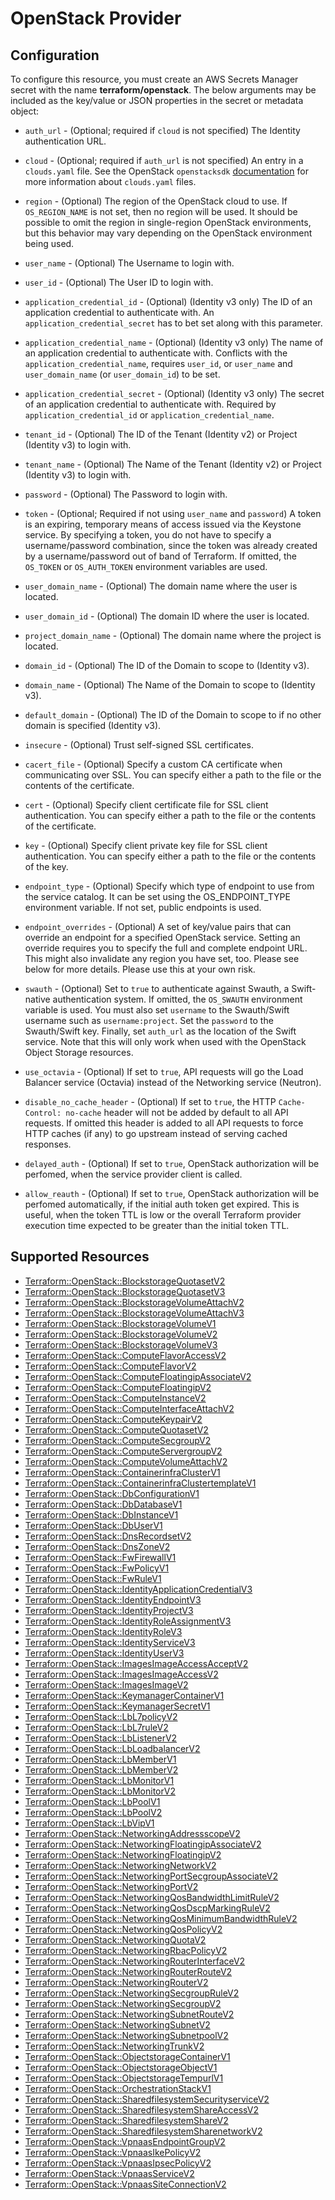 # OpenStack Provider

## Configuration

To configure this resource, you must create an AWS Secrets Manager secret with the name **terraform/openstack**. The below arguments may be included as the key/value or JSON properties in the secret or metadata object:

* `auth_url` - (Optional; required if `cloud` is not specified) The Identity
  authentication URL.

* `cloud` - (Optional; required if `auth_url` is not specified) An entry in a
  `clouds.yaml` file. See the OpenStack `openstacksdk`
  [documentation](https://docs.openstack.org/openstacksdk/latest/user/config/configuration.html)
  for more information about `clouds.yaml` files.

* `region` - (Optional) The region of the OpenStack cloud to use. If `OS_REGION_NAME` is
  not set, then no region will be used. It should be possible to omit the
  region in single-region OpenStack environments, but this behavior may vary
  depending on the OpenStack environment being used.

* `user_name` - (Optional) The Username to login with.

* `user_id` - (Optional) The User ID to login with.

* `application_credential_id` - (Optional) (Identity v3 only) The ID of an
    application credential to authenticate with. An
    `application_credential_secret` has to bet set along with this parameter.

* `application_credential_name` - (Optional) (Identity v3 only) The name of an
    application credential to authenticate with. Conflicts with the
    `application_credential_name`, requires `user_id`, or `user_name` and
    `user_domain_name` (or `user_domain_id`) to be set.

* `application_credential_secret` - (Optional) (Identity v3 only) The secret of an
    application credential to authenticate with. Required by
    `application_credential_id` or `application_credential_name`.

* `tenant_id` - (Optional) The ID of the Tenant (Identity v2) or Project
  (Identity v3) to login with.

* `tenant_name` - (Optional) The Name of the Tenant (Identity v2) or Project
  (Identity v3) to login with.

* `password` - (Optional) The Password to login with.

* `token` - (Optional; Required if not using `user_name` and `password`)
  A token is an expiring, temporary means of access issued via the Keystone
  service. By specifying a token, you do not have to specify a username/password
  combination, since the token was already created by a username/password out of
  band of Terraform. If omitted, the `OS_TOKEN` or `OS_AUTH_TOKEN` environment
  variables are used.

* `user_domain_name` - (Optional) The domain name where the user is located.

* `user_domain_id` - (Optional) The domain ID where the user is located.

* `project_domain_name` - (Optional) The domain name where the project is
  located.

* `domain_id` - (Optional) The ID of the Domain to scope to (Identity v3).

* `domain_name` - (Optional) The Name of the Domain to scope to (Identity v3).

* `default_domain` - (Optional) The ID of the Domain to scope to if no other
  domain is specified (Identity v3).

* `insecure` - (Optional) Trust self-signed SSL certificates.

* `cacert_file` - (Optional) Specify a custom CA certificate when communicating
  over SSL. You can specify either a path to the file or the contents of the
  certificate.

* `cert` - (Optional) Specify client certificate file for SSL client
  authentication. You can specify either a path to the file or the contents of
  the certificate.

* `key` - (Optional) Specify client private key file for SSL client
  authentication. You can specify either a path to the file or the contents of
  the key.

* `endpoint_type` - (Optional) Specify which type of endpoint to use from the
  service catalog. It can be set using the OS_ENDPOINT_TYPE environment
  variable. If not set, public endpoints is used.

* `endpoint_overrides` - (Optional) A set of key/value pairs that can
  override an endpoint for a specified OpenStack service. Setting an override
  requires you to specify the full and complete endpoint URL. This might
  also invalidate any region you have set, too. Please see below for more details.
  Please use this at your own risk.

* `swauth` - (Optional) Set to `true` to authenticate against Swauth, a
  Swift-native authentication system. If omitted, the `OS_SWAUTH` environment
  variable is used. You must also set `username` to the Swauth/Swift username
  such as `username:project`. Set the `password` to the Swauth/Swift key.
  Finally, set `auth_url` as the location of the Swift service. Note that this
  will only work when used with the OpenStack Object Storage resources.

* `use_octavia` - (Optional) If set to `true`, API requests will go the Load Balancer
  service (Octavia) instead of the Networking service (Neutron).

* `disable_no_cache_header` - (Optional) If set to `true`, the HTTP
  `Cache-Control: no-cache` header will not be added by default to all API requests.
  If omitted this header is added to all API requests to force HTTP caches (if any)
  to go upstream instead of serving cached responses.

* `delayed_auth` - (Optional) If set to `true`, OpenStack authorization will be perfomed,
  when the service provider client is called.

* `allow_reauth` - (Optional) If set to `true`, OpenStack authorization will be
  perfomed automatically, if the initial auth token get expired. This is useful,
  when the token TTL is low or the overall Terraform provider execution time
  expected to be greater than the initial token TTL.


## Supported Resources

* [Terraform::OpenStack::BlockstorageQuotasetV2](../resources/openstack/Terraform-OpenStack-BlockstorageQuotasetV2/docs/README.md)
* [Terraform::OpenStack::BlockstorageQuotasetV3](../resources/openstack/Terraform-OpenStack-BlockstorageQuotasetV3/docs/README.md)
* [Terraform::OpenStack::BlockstorageVolumeAttachV2](../resources/openstack/Terraform-OpenStack-BlockstorageVolumeAttachV2/docs/README.md)
* [Terraform::OpenStack::BlockstorageVolumeAttachV3](../resources/openstack/Terraform-OpenStack-BlockstorageVolumeAttachV3/docs/README.md)
* [Terraform::OpenStack::BlockstorageVolumeV1](../resources/openstack/Terraform-OpenStack-BlockstorageVolumeV1/docs/README.md)
* [Terraform::OpenStack::BlockstorageVolumeV2](../resources/openstack/Terraform-OpenStack-BlockstorageVolumeV2/docs/README.md)
* [Terraform::OpenStack::BlockstorageVolumeV3](../resources/openstack/Terraform-OpenStack-BlockstorageVolumeV3/docs/README.md)
* [Terraform::OpenStack::ComputeFlavorAccessV2](../resources/openstack/Terraform-OpenStack-ComputeFlavorAccessV2/docs/README.md)
* [Terraform::OpenStack::ComputeFlavorV2](../resources/openstack/Terraform-OpenStack-ComputeFlavorV2/docs/README.md)
* [Terraform::OpenStack::ComputeFloatingipAssociateV2](../resources/openstack/Terraform-OpenStack-ComputeFloatingipAssociateV2/docs/README.md)
* [Terraform::OpenStack::ComputeFloatingipV2](../resources/openstack/Terraform-OpenStack-ComputeFloatingipV2/docs/README.md)
* [Terraform::OpenStack::ComputeInstanceV2](../resources/openstack/Terraform-OpenStack-ComputeInstanceV2/docs/README.md)
* [Terraform::OpenStack::ComputeInterfaceAttachV2](../resources/openstack/Terraform-OpenStack-ComputeInterfaceAttachV2/docs/README.md)
* [Terraform::OpenStack::ComputeKeypairV2](../resources/openstack/Terraform-OpenStack-ComputeKeypairV2/docs/README.md)
* [Terraform::OpenStack::ComputeQuotasetV2](../resources/openstack/Terraform-OpenStack-ComputeQuotasetV2/docs/README.md)
* [Terraform::OpenStack::ComputeSecgroupV2](../resources/openstack/Terraform-OpenStack-ComputeSecgroupV2/docs/README.md)
* [Terraform::OpenStack::ComputeServergroupV2](../resources/openstack/Terraform-OpenStack-ComputeServergroupV2/docs/README.md)
* [Terraform::OpenStack::ComputeVolumeAttachV2](../resources/openstack/Terraform-OpenStack-ComputeVolumeAttachV2/docs/README.md)
* [Terraform::OpenStack::ContainerinfraClusterV1](../resources/openstack/Terraform-OpenStack-ContainerinfraClusterV1/docs/README.md)
* [Terraform::OpenStack::ContainerinfraClustertemplateV1](../resources/openstack/Terraform-OpenStack-ContainerinfraClustertemplateV1/docs/README.md)
* [Terraform::OpenStack::DbConfigurationV1](../resources/openstack/Terraform-OpenStack-DbConfigurationV1/docs/README.md)
* [Terraform::OpenStack::DbDatabaseV1](../resources/openstack/Terraform-OpenStack-DbDatabaseV1/docs/README.md)
* [Terraform::OpenStack::DbInstanceV1](../resources/openstack/Terraform-OpenStack-DbInstanceV1/docs/README.md)
* [Terraform::OpenStack::DbUserV1](../resources/openstack/Terraform-OpenStack-DbUserV1/docs/README.md)
* [Terraform::OpenStack::DnsRecordsetV2](../resources/openstack/Terraform-OpenStack-DnsRecordsetV2/docs/README.md)
* [Terraform::OpenStack::DnsZoneV2](../resources/openstack/Terraform-OpenStack-DnsZoneV2/docs/README.md)
* [Terraform::OpenStack::FwFirewallV1](../resources/openstack/Terraform-OpenStack-FwFirewallV1/docs/README.md)
* [Terraform::OpenStack::FwPolicyV1](../resources/openstack/Terraform-OpenStack-FwPolicyV1/docs/README.md)
* [Terraform::OpenStack::FwRuleV1](../resources/openstack/Terraform-OpenStack-FwRuleV1/docs/README.md)
* [Terraform::OpenStack::IdentityApplicationCredentialV3](../resources/openstack/Terraform-OpenStack-IdentityApplicationCredentialV3/docs/README.md)
* [Terraform::OpenStack::IdentityEndpointV3](../resources/openstack/Terraform-OpenStack-IdentityEndpointV3/docs/README.md)
* [Terraform::OpenStack::IdentityProjectV3](../resources/openstack/Terraform-OpenStack-IdentityProjectV3/docs/README.md)
* [Terraform::OpenStack::IdentityRoleAssignmentV3](../resources/openstack/Terraform-OpenStack-IdentityRoleAssignmentV3/docs/README.md)
* [Terraform::OpenStack::IdentityRoleV3](../resources/openstack/Terraform-OpenStack-IdentityRoleV3/docs/README.md)
* [Terraform::OpenStack::IdentityServiceV3](../resources/openstack/Terraform-OpenStack-IdentityServiceV3/docs/README.md)
* [Terraform::OpenStack::IdentityUserV3](../resources/openstack/Terraform-OpenStack-IdentityUserV3/docs/README.md)
* [Terraform::OpenStack::ImagesImageAccessAcceptV2](../resources/openstack/Terraform-OpenStack-ImagesImageAccessAcceptV2/docs/README.md)
* [Terraform::OpenStack::ImagesImageAccessV2](../resources/openstack/Terraform-OpenStack-ImagesImageAccessV2/docs/README.md)
* [Terraform::OpenStack::ImagesImageV2](../resources/openstack/Terraform-OpenStack-ImagesImageV2/docs/README.md)
* [Terraform::OpenStack::KeymanagerContainerV1](../resources/openstack/Terraform-OpenStack-KeymanagerContainerV1/docs/README.md)
* [Terraform::OpenStack::KeymanagerSecretV1](../resources/openstack/Terraform-OpenStack-KeymanagerSecretV1/docs/README.md)
* [Terraform::OpenStack::LbL7policyV2](../resources/openstack/Terraform-OpenStack-LbL7policyV2/docs/README.md)
* [Terraform::OpenStack::LbL7ruleV2](../resources/openstack/Terraform-OpenStack-LbL7ruleV2/docs/README.md)
* [Terraform::OpenStack::LbListenerV2](../resources/openstack/Terraform-OpenStack-LbListenerV2/docs/README.md)
* [Terraform::OpenStack::LbLoadbalancerV2](../resources/openstack/Terraform-OpenStack-LbLoadbalancerV2/docs/README.md)
* [Terraform::OpenStack::LbMemberV1](../resources/openstack/Terraform-OpenStack-LbMemberV1/docs/README.md)
* [Terraform::OpenStack::LbMemberV2](../resources/openstack/Terraform-OpenStack-LbMemberV2/docs/README.md)
* [Terraform::OpenStack::LbMonitorV1](../resources/openstack/Terraform-OpenStack-LbMonitorV1/docs/README.md)
* [Terraform::OpenStack::LbMonitorV2](../resources/openstack/Terraform-OpenStack-LbMonitorV2/docs/README.md)
* [Terraform::OpenStack::LbPoolV1](../resources/openstack/Terraform-OpenStack-LbPoolV1/docs/README.md)
* [Terraform::OpenStack::LbPoolV2](../resources/openstack/Terraform-OpenStack-LbPoolV2/docs/README.md)
* [Terraform::OpenStack::LbVipV1](../resources/openstack/Terraform-OpenStack-LbVipV1/docs/README.md)
* [Terraform::OpenStack::NetworkingAddressscopeV2](../resources/openstack/Terraform-OpenStack-NetworkingAddressscopeV2/docs/README.md)
* [Terraform::OpenStack::NetworkingFloatingipAssociateV2](../resources/openstack/Terraform-OpenStack-NetworkingFloatingipAssociateV2/docs/README.md)
* [Terraform::OpenStack::NetworkingFloatingipV2](../resources/openstack/Terraform-OpenStack-NetworkingFloatingipV2/docs/README.md)
* [Terraform::OpenStack::NetworkingNetworkV2](../resources/openstack/Terraform-OpenStack-NetworkingNetworkV2/docs/README.md)
* [Terraform::OpenStack::NetworkingPortSecgroupAssociateV2](../resources/openstack/Terraform-OpenStack-NetworkingPortSecgroupAssociateV2/docs/README.md)
* [Terraform::OpenStack::NetworkingPortV2](../resources/openstack/Terraform-OpenStack-NetworkingPortV2/docs/README.md)
* [Terraform::OpenStack::NetworkingQosBandwidthLimitRuleV2](../resources/openstack/Terraform-OpenStack-NetworkingQosBandwidthLimitRuleV2/docs/README.md)
* [Terraform::OpenStack::NetworkingQosDscpMarkingRuleV2](../resources/openstack/Terraform-OpenStack-NetworkingQosDscpMarkingRuleV2/docs/README.md)
* [Terraform::OpenStack::NetworkingQosMinimumBandwidthRuleV2](../resources/openstack/Terraform-OpenStack-NetworkingQosMinimumBandwidthRuleV2/docs/README.md)
* [Terraform::OpenStack::NetworkingQosPolicyV2](../resources/openstack/Terraform-OpenStack-NetworkingQosPolicyV2/docs/README.md)
* [Terraform::OpenStack::NetworkingQuotaV2](../resources/openstack/Terraform-OpenStack-NetworkingQuotaV2/docs/README.md)
* [Terraform::OpenStack::NetworkingRbacPolicyV2](../resources/openstack/Terraform-OpenStack-NetworkingRbacPolicyV2/docs/README.md)
* [Terraform::OpenStack::NetworkingRouterInterfaceV2](../resources/openstack/Terraform-OpenStack-NetworkingRouterInterfaceV2/docs/README.md)
* [Terraform::OpenStack::NetworkingRouterRouteV2](../resources/openstack/Terraform-OpenStack-NetworkingRouterRouteV2/docs/README.md)
* [Terraform::OpenStack::NetworkingRouterV2](../resources/openstack/Terraform-OpenStack-NetworkingRouterV2/docs/README.md)
* [Terraform::OpenStack::NetworkingSecgroupRuleV2](../resources/openstack/Terraform-OpenStack-NetworkingSecgroupRuleV2/docs/README.md)
* [Terraform::OpenStack::NetworkingSecgroupV2](../resources/openstack/Terraform-OpenStack-NetworkingSecgroupV2/docs/README.md)
* [Terraform::OpenStack::NetworkingSubnetRouteV2](../resources/openstack/Terraform-OpenStack-NetworkingSubnetRouteV2/docs/README.md)
* [Terraform::OpenStack::NetworkingSubnetV2](../resources/openstack/Terraform-OpenStack-NetworkingSubnetV2/docs/README.md)
* [Terraform::OpenStack::NetworkingSubnetpoolV2](../resources/openstack/Terraform-OpenStack-NetworkingSubnetpoolV2/docs/README.md)
* [Terraform::OpenStack::NetworkingTrunkV2](../resources/openstack/Terraform-OpenStack-NetworkingTrunkV2/docs/README.md)
* [Terraform::OpenStack::ObjectstorageContainerV1](../resources/openstack/Terraform-OpenStack-ObjectstorageContainerV1/docs/README.md)
* [Terraform::OpenStack::ObjectstorageObjectV1](../resources/openstack/Terraform-OpenStack-ObjectstorageObjectV1/docs/README.md)
* [Terraform::OpenStack::ObjectstorageTempurlV1](../resources/openstack/Terraform-OpenStack-ObjectstorageTempurlV1/docs/README.md)
* [Terraform::OpenStack::OrchestrationStackV1](../resources/openstack/Terraform-OpenStack-OrchestrationStackV1/docs/README.md)
* [Terraform::OpenStack::SharedfilesystemSecurityserviceV2](../resources/openstack/Terraform-OpenStack-SharedfilesystemSecurityserviceV2/docs/README.md)
* [Terraform::OpenStack::SharedfilesystemShareAccessV2](../resources/openstack/Terraform-OpenStack-SharedfilesystemShareAccessV2/docs/README.md)
* [Terraform::OpenStack::SharedfilesystemShareV2](../resources/openstack/Terraform-OpenStack-SharedfilesystemShareV2/docs/README.md)
* [Terraform::OpenStack::SharedfilesystemSharenetworkV2](../resources/openstack/Terraform-OpenStack-SharedfilesystemSharenetworkV2/docs/README.md)
* [Terraform::OpenStack::VpnaasEndpointGroupV2](../resources/openstack/Terraform-OpenStack-VpnaasEndpointGroupV2/docs/README.md)
* [Terraform::OpenStack::VpnaasIkePolicyV2](../resources/openstack/Terraform-OpenStack-VpnaasIkePolicyV2/docs/README.md)
* [Terraform::OpenStack::VpnaasIpsecPolicyV2](../resources/openstack/Terraform-OpenStack-VpnaasIpsecPolicyV2/docs/README.md)
* [Terraform::OpenStack::VpnaasServiceV2](../resources/openstack/Terraform-OpenStack-VpnaasServiceV2/docs/README.md)
* [Terraform::OpenStack::VpnaasSiteConnectionV2](../resources/openstack/Terraform-OpenStack-VpnaasSiteConnectionV2/docs/README.md)